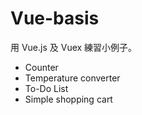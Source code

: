 # Vue-basis

用 Vue.js 及 Vuex 練習小例子。

- Counter
- Temperature converter
- To-Do List
- Simple shopping cart
